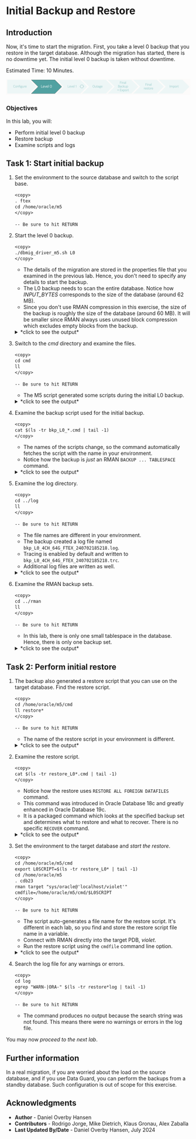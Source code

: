 # Initial Backup and Restore

## Introduction

Now, it's time to start the migration. First, you take a level 0 backup that you restore in the target database. Although the migration has started, there is no downtime yet. The initial level 0 backup is taken without downtime.

Estimated Time: 10 Minutes.

![Start the initial level 0 backup/restore](./images/initial-backup-restore-overview.png " ")

### Objectives

In this lab, you will:

* Perform initial level 0 backup
* Restore backup
* Examine scripts and logs

## Task 1: Start initial backup

1. Set the environment to the source database and switch to the script base.

    ```
    <copy>
    . ftex
    cd /home/oracle/m5
    </copy>

    -- Be sure to hit RETURN
    ```

2. Start the level 0 backup. 

    ```
    <copy>
    ./dbmig_driver_m5.sh L0
    </copy>
    ```

    * The details of the migration are stored in the properties file that you examined in the previous lab. Hence, you don't need to specify any details to start the backup.
    * The L0 backup needs to scan the entire database. Notice how *INPUT_BYTES* corresponds to the size of the database (around 62 MB).
    * Since you don't use RMAN compression in this exercise, the size of the backup is roughly the size of the database (around 60 MB). It will be smaller since RMAN always uses unused block compression which excludes empty blocks from the backup. 

    <details>
    <summary>*click to see the output*</summary>
    ``` text
    $ ./dbmig_driver_m5.sh L0
    Properties file found, sourcing.
    Next SCN file not found, creating it.
    LOG and CMD directories found
    Backup to disk, creating /home/oracle/m5/rman
    2024-07-02 18:52:18 - 1719946338839: Requested L0 backup for pid 13055.  Using DISK destination, 4 channels and 64G section size.
    2024-07-02 18:52:18 - 1719946338847: Performing L0 backup for pid 13055
    RMAN> 2> 3> 4> RMAN> RMAN> 2> 3> 4> 5> 6> 7> 8> 9> 10> 11> 12> RMAN>
    2024-07-02 18:52:24 - 1719946344671: No errors or warnings found in backup log file for pid 13055
    2024-07-02 18:52:24 - 1719946344691: Manually copy restore script to destination
    2024-07-02 18:52:24 - 1719946344693:  => /home/oracle/m5/cmd/restore_L0_FTEX_240702185218.cmd
    2024-07-02 18:52:24 - 1719946344705: Saving SCN for next backup for pid 13055
    
    BACKUP_TYPE   INPUT_BYTES(MB) OUTPUT_BYTES(MB) STATUS    START_TIME          END_TIME            ELAPSED_TIME(Min)
    ------------- --------------- ---------------- --------- ------------------- ------------------- -----------------
    DATAFILE FULL 62.09375        60.3203125       COMPLETED 07/02/2024:18:52:21 07/02/2024:18:52:24 .05
    ```
    </details>

3. Switch to the *cmd* directory and examine the files. 

    ```
    <copy>
    cd cmd
    ll
    </copy>

    -- Be sure to hit RETURN
    ```

    * The M5 script generated some scripts during the initial L0 backup. 

    <details>
    <summary>*click to see the output*</summary>
    ``` text
    $ cd cmd
    $ ll
    total 24
    -rw-r--r--. 1 oracle oinstall  641 Jul  2 18:52 bkp_L0_240702185218.cmd
    -rw-r--r--. 1 oracle oinstall 1003 Jul  2 18:52 bkp_report.lst
    -rw-r--r--. 1 oracle oinstall 5121 Jun 26 14:06 dbmig_driver.properties
    -rw-r--r--. 1 oracle oinstall    6 Jul  2 18:51 dbmig_ts_list.txt
    -rw-r--r--. 1 oracle oinstall  658 Jul  2 18:52 restore_L0_FTEX_240702185218.cmd
    ```
    </details>

4. Examine the backup script used for the initial backup. 

    ```
    <copy>
    cat $(ls -tr bkp_L0_*.cmd | tail -1)
    </copy>
    ```

    * The names of the scripts change, so the command automatically fetches the script with the name in your environment. 
    * Notice how the backup is *just* an RMAN `BACKUP ... TABLESPACE` command.

    <details>
    <summary>*click to see the output*</summary>
    ``` text
    $ cat $(ls -tr bkp_L0_*.cmd | tail -1)
    SET ECHO ON;
    SHOW ALL;
    ALTER SYSTEM CHECKPOINT GLOBAL;
    SELECT checkpoint_change# prev_incr_ckp_scn FROM v$database;
    SET EVENT FOR skip_auxiliary_set_tbs TO 1;
    RUN
    {
    ALLOCATE CHANNEL d1 DEVICE TYPE DISK FORMAT '/home/oracle/m5/rman/L0_%d_%N_%t_%s_%p';
    ALLOCATE CHANNEL d2 DEVICE TYPE DISK FORMAT '/home/oracle/m5/rman/L0_%d_%N_%t_%s_%p';
    ALLOCATE CHANNEL d3 DEVICE TYPE DISK FORMAT '/home/oracle/m5/rman/L0_%d_%N_%t_%s_%p';
    ALLOCATE CHANNEL d4 DEVICE TYPE DISK FORMAT '/home/oracle/m5/rman/L0_%d_%N_%t_%s_%p';
    BACKUP
           FILESPERSET 1
           SECTION SIZE 64G
           TAG FTEX_L0_240702185218
           TABLESPACE USERS;
    }
    ```
    </details>

5. Examine the log directory.

    ```
    <copy>
    cd ../log
    ll
    </copy>

    -- Be sure to hit RETURN
    ```

    * The file names are different in your environment.
    * The backup created a log file named `bkp_L0_4CH_64G_FTEX_240702185218.log`.
    * Tracing is enabled by default and written to `bkp_L0_4CH_64G_FTEX_240702185218.trc`.
    * Additional log files are written as well.

    <details>
    <summary>*click to see the output*</summary>
    ``` text
    $ cd ../log
    $ ll
    total 500
    -rw-r--r--. 1 oracle oinstall   3857 Jul  2 18:52 bkp_L0_4CH_64G_FTEX_240702185218.log
    -rw-r--r--. 1 oracle oinstall 496430 Jul  2 18:52 bkp_L0_4CH_64G_FTEX_240702185218.trc
    -rw-r--r--. 1 oracle oinstall     98 Jul  2 18:52 chk_backup.log
    -rw-r--r--. 1 oracle oinstall   2478 Jul  2 18:52 rman_mig_bkp.log
    ```
    </details>

5. Examine the RMAN backup sets. 

    ```
    <copy>
    cd ../rman
    ll
    </copy>

    -- Be sure to hit RETURN
    ```

    * In this lab, there is only one small tablespace in the database. Hence, there is only one backup set.

    <details>
    <summary>*click to see the output*</summary>
    ``` text
    $ cd ../rman
    $ ll
    total 51328
    -rw-r-----. 1 oracle oinstall 52559872 Jul  2 18:52 L0_FTEX_USERS_1173293541_1_1
    ```
    </details>

## Task 2: Perform initial restore

1. The backup also generated a restore script that you can use on the target database. Find the restore script. 

    ```
    <copy>
    cd /home/oracle/m5/cmd
    ll restore*
    </copy>

    -- Be sure to hit RETURN
    ```

    * The name of the restore script in your environment is different. 

    <details>
    <summary>*click to see the output*</summary>
    ``` text
    $ cd /home/oracle/m5/cmd
    $ ll restore*
    total 51624
    -rw-r--r--. 1 oracle oinstall 658 Jul  2 18:52 restore_L0_FTEX_240702185218.cmd
    ```
    </details>

2. Examine the restore script. 

    ```
    <copy>
    cat $(ls -tr restore_L0*.cmd | tail -1)
    </copy>
    ```

    * Notice how the restore uses `RESTORE ALL FOREIGN DATAFILES` command.
    * This command was introduced in Oracle Database 18c and greatly enhanced in Oracle Database 19c. 
    * It is a packaged command which looks at the specified backup set and determines what to restore and what to recover. There is no specific `RECOVER` command.

    <details>
    <summary>*click to see the output*</summary>
    ``` text
    $ cat restore_L0_FTEX_240621081610.cmd
    SPOOL LOG TO log/restore_L0_FTEX_240702185218.log;
    SPOOL TRACE TO log/restore_L0_FTEX_240702185218.trc;
    SET EVENT FOR catalog_foreign_datafile_restore TO 1;
    SET ECHO ON;
    SHOW ALL;
    DEBUG ON;
    RUN
    {
    ALLOCATE CHANNEL DISK1 DEVICE TYPE DISK FORMAT '/home/oracle/m5/rman/L0_%d_%N_%t_%s_%p';
    ALLOCATE CHANNEL DISK2 DEVICE TYPE DISK FORMAT '/home/oracle/m5/rman/L0_%d_%N_%t_%s_%p';
    ALLOCATE CHANNEL DISK3 DEVICE TYPE DISK FORMAT '/home/oracle/m5/rman/L0_%d_%N_%t_%s_%p';
    ALLOCATE CHANNEL DISK4 DEVICE TYPE DISK FORMAT '/home/oracle/m5/rman/L0_%d_%N_%t_%s_%p';
    RESTORE ALL FOREIGN DATAFILES TO NEW FROM BACKUPSET
    '/home/oracle/m5/rman/L0_FTEX_USERS_1173293541_1_1';}
    ```
    </details>

3. Set the environment to the target database and *start the restore*.

    ```
    <copy>
    cd /home/oracle/m5/cmd
    export L0SCRIPT=$(ls -tr restore_L0* | tail -1)
    cd /home/oracle/m5
    . cdb23
    rman target "sys/oracle@'localhost/violet'" cmdfile=/home/oracle/m5/cmd/$L0SCRIPT
    </copy>

    -- Be sure to hit RETURN
    ```

    * The script auto-generates a file name for the restore script. It's different in each lab, so you find and store the restore script file name in a variable. 
    * Connect with RMAN directly into the target PDB, *violet*. 
    * Run the restore script using the `cmdfile` command line option.

    <details>
    <summary>*click to see the output*</summary>
    ``` text
    $ cd /home/oracle/m5/cmd
    $ export L0SCRIPT=$(ls -tr restore_L0* | tail -1)
    $ cd /home/oracle/m5
    $ . cdb23
    $ rman target "sys/oracle@'localhost/violet'" cmdfile=/home/oracle/m5/cmd/$L0SCRIPT
    
    Recovery Manager: Release 23.0.0.0.0 - for Oracle Cloud on Tue Jul 2 18:58:07 2024
    Version 23.4.1.24.06
    
    Copyright (c) 1982, 2024, Oracle and/or its affiliates.  All rights reserved.
    
    connected to target database: CDB23:VIOLET (DBID=1874382390)
    
    RMAN> SPOOL LOG TO log/restore_L0_FTEX_240702185218.log;
    2> SPOOL TRACE TO log/restore_L0_FTEX_240702185218.trc;
    3> SET EVENT FOR catalog_foreign_datafile_restore TO 1;
    4> SET ECHO ON;
    5> SHOW ALL;
    6> DEBUG ON;
    7> RUN
    8> {
    9> ALLOCATE CHANNEL DISK1 DEVICE TYPE DISK FORMAT '/home/oracle/m5/rman/L0_%d_%N_%t_%s_%p';
    10> ALLOCATE CHANNEL DISK2 DEVICE TYPE DISK FORMAT '/home/oracle/m5/rman/L0_%d_%N_%t_%s_%p';
    11> ALLOCATE CHANNEL DISK3 DEVICE TYPE DISK FORMAT '/home/oracle/m5/rman/L0_%d_%N_%t_%s_%p';
    12> ALLOCATE CHANNEL DISK4 DEVICE TYPE DISK FORMAT '/home/oracle/m5/rman/L0_%d_%N_%t_%s_%p';
    13> RESTORE ALL FOREIGN DATAFILES TO NEW FROM BACKUPSET
    14> '/home/oracle/m5/rman/L0_FTEX_USERS_1173293541_1_1';}
    15>
    ```
    </details>

4. Search the log file for any warnings or errors. 

    ```
    <copy>
    cd log
    egrep "WARN-|ORA-" $(ls -tr restore*log | tail -1)
    </copy>

    -- Be sure to hit RETURN
    ```

    * The command produces no output because the search string was not found. This means there were no warnings or errors in the log file.

You may now *proceed to the next lab*.

## Further information

In a real migration, if you are worried about the load on the source database, and if you use Data Guard, you can perform the backups from a standby database. Such configuration is out of scope for this exercise. 

## Acknowledgments

* **Author** - Daniel Overby Hansen
* **Contributors** - Rodrigo Jorge, Mike Dietrich, Klaus Gronau, Alex Zaballa
* **Last Updated By/Date** - Daniel Overby Hansen, July 2024
